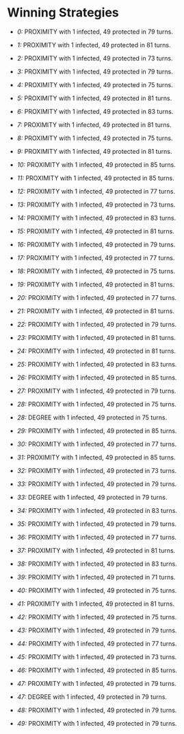# Winning Strategies

* _0:_ PROXIMITY with 1 infected, 49 protected in 79 turns.


* _1:_ PROXIMITY with 1 infected, 49 protected in 81 turns.


* _2:_ PROXIMITY with 1 infected, 49 protected in 73 turns.


* _3:_ PROXIMITY with 1 infected, 49 protected in 79 turns.


* _4:_ PROXIMITY with 1 infected, 49 protected in 75 turns.


* _5:_ PROXIMITY with 1 infected, 49 protected in 81 turns.


* _6:_ PROXIMITY with 1 infected, 49 protected in 83 turns.


* _7:_ PROXIMITY with 1 infected, 49 protected in 81 turns.


* _8:_ PROXIMITY with 1 infected, 49 protected in 75 turns.


* _9:_ PROXIMITY with 1 infected, 49 protected in 81 turns.


* _10:_ PROXIMITY with 1 infected, 49 protected in 85 turns.


* _11:_ PROXIMITY with 1 infected, 49 protected in 85 turns.


* _12:_ PROXIMITY with 1 infected, 49 protected in 77 turns.


* _13:_ PROXIMITY with 1 infected, 49 protected in 73 turns.


* _14:_ PROXIMITY with 1 infected, 49 protected in 83 turns.


* _15:_ PROXIMITY with 1 infected, 49 protected in 81 turns.


* _16:_ PROXIMITY with 1 infected, 49 protected in 79 turns.


* _17:_ PROXIMITY with 1 infected, 49 protected in 77 turns.


* _18:_ PROXIMITY with 1 infected, 49 protected in 75 turns.


* _19:_ PROXIMITY with 1 infected, 49 protected in 81 turns.


* _20:_ PROXIMITY with 1 infected, 49 protected in 77 turns.


* _21:_ PROXIMITY with 1 infected, 49 protected in 81 turns.


* _22:_ PROXIMITY with 1 infected, 49 protected in 79 turns.


* _23:_ PROXIMITY with 1 infected, 49 protected in 81 turns.


* _24:_ PROXIMITY with 1 infected, 49 protected in 81 turns.


* _25:_ PROXIMITY with 1 infected, 49 protected in 83 turns.


* _26:_ PROXIMITY with 1 infected, 49 protected in 85 turns.


* _27:_ PROXIMITY with 1 infected, 49 protected in 79 turns.


* _28:_ PROXIMITY with 1 infected, 49 protected in 75 turns.


* _28:_ DEGREE with 1 infected, 49 protected in 75 turns.


* _29:_ PROXIMITY with 1 infected, 49 protected in 85 turns.


* _30:_ PROXIMITY with 1 infected, 49 protected in 77 turns.


* _31:_ PROXIMITY with 1 infected, 49 protected in 85 turns.


* _32:_ PROXIMITY with 1 infected, 49 protected in 73 turns.


* _33:_ PROXIMITY with 1 infected, 49 protected in 79 turns.


* _33:_ DEGREE with 1 infected, 49 protected in 79 turns.


* _34:_ PROXIMITY with 1 infected, 49 protected in 83 turns.


* _35:_ PROXIMITY with 1 infected, 49 protected in 79 turns.


* _36:_ PROXIMITY with 1 infected, 49 protected in 77 turns.


* _37:_ PROXIMITY with 1 infected, 49 protected in 81 turns.


* _38:_ PROXIMITY with 1 infected, 49 protected in 83 turns.


* _39:_ PROXIMITY with 1 infected, 49 protected in 71 turns.


* _40:_ PROXIMITY with 1 infected, 49 protected in 75 turns.


* _41:_ PROXIMITY with 1 infected, 49 protected in 81 turns.


* _42:_ PROXIMITY with 1 infected, 49 protected in 75 turns.


* _43:_ PROXIMITY with 1 infected, 49 protected in 79 turns.


* _44:_ PROXIMITY with 1 infected, 49 protected in 77 turns.


* _45:_ PROXIMITY with 1 infected, 49 protected in 73 turns.


* _46:_ PROXIMITY with 1 infected, 49 protected in 85 turns.


* _47:_ PROXIMITY with 1 infected, 49 protected in 79 turns.


* _47:_ DEGREE with 1 infected, 49 protected in 79 turns.


* _48:_ PROXIMITY with 1 infected, 49 protected in 79 turns.


* _49:_ PROXIMITY with 1 infected, 49 protected in 79 turns.


